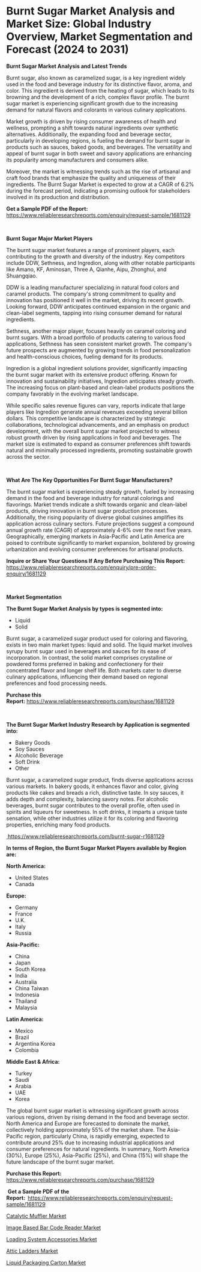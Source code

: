 <p><h1>Burnt Sugar Market Analysis and Market Size: Global Industry Overview, Market Segmentation and Forecast (2024 to 2031)</h1></p><p><strong>Burnt Sugar Market Analysis and Latest Trends</strong></p>
<p><p>Burnt sugar, also known as caramelized sugar, is a key ingredient widely used in the food and beverage industry for its distinctive flavor, aroma, and color. This ingredient is derived from the heating of sugar, which leads to its browning and the development of a rich, complex flavor profile. The burnt sugar market is experiencing significant growth due to the increasing demand for natural flavors and colorants in various culinary applications.</p><p>Market growth is driven by rising consumer awareness of health and wellness, prompting a shift towards natural ingredients over synthetic alternatives. Additionally, the expanding food and beverage sector, particularly in developing regions, is fueling the demand for burnt sugar in products such as sauces, baked goods, and beverages. The versatility and appeal of burnt sugar in both sweet and savory applications are enhancing its popularity among manufacturers and consumers alike.</p><p>Moreover, the market is witnessing trends such as the rise of artisanal and craft food brands that emphasize the quality and uniqueness of their ingredients. The Burnt Sugar Market is expected to grow at a CAGR of 6.2% during the forecast period, indicating a promising outlook for stakeholders involved in its production and distribution.</p></p>
<p><strong>Get a Sample PDF of the Report:&nbsp;</strong> <a href="https://www.reliableresearchreports.com/enquiry/request-sample/1681129?utm_campaign=36&utm_medium=2&utm_source=Github&utm_content=ia&utm_term=04102024&utm_id=burnt-sugar">https://www.reliableresearchreports.com/enquiry/request-sample/1681129</a></p>
<p>&nbsp;</p>
<p><strong>Burnt Sugar Major Market Players</strong></p>
<p><p>The burnt sugar market features a range of prominent players, each contributing to the growth and diversity of the industry. Key competitors include DDW, Sethness, and Ingredion, along with other notable participants like Amano, KF, Aminosan, Three A, Qianhe, Aipu, Zhonghui, and Shuangqiao.</p><p>DDW is a leading manufacturer specializing in natural food colors and caramel products. The company's strong commitment to quality and innovation has positioned it well in the market, driving its recent growth. Looking forward, DDW anticipates continued expansion in the organic and clean-label segments, tapping into rising consumer demand for natural ingredients.</p><p>Sethness, another major player, focuses heavily on caramel coloring and burnt sugars. With a broad portfolio of products catering to various food applications, Sethness has seen consistent market growth. The company's future prospects are augmented by growing trends in food personalization and health-conscious choices, fueling demand for its products.</p><p>Ingredion is a global ingredient solutions provider, significantly impacting the burnt sugar market with its extensive product offering. Known for innovation and sustainability initiatives, Ingredion anticipates steady growth. The increasing focus on plant-based and clean-label products positions the company favorably in the evolving market landscape.</p><p>While specific sales revenue figures can vary, reports indicate that large players like Ingredion generate annual revenues exceeding several billion dollars. This competitive landscape is characterized by strategic collaborations, technological advancements, and an emphasis on product development, with the overall burnt sugar market projected to witness robust growth driven by rising applications in food and beverages. The market size is estimated to expand as consumer preferences shift towards natural and minimally processed ingredients, promoting sustainable growth across the sector.</p></p>
<p>&nbsp;</p>
<p><strong>What Are The Key Opportunities For Burnt Sugar Manufacturers?</strong></p>
<p><p>The burnt sugar market is experiencing steady growth, fueled by increasing demand in the food and beverage industry for natural colorings and flavorings. Market trends indicate a shift towards organic and clean-label products, driving innovation in burnt sugar production processes. Additionally, the rising popularity of diverse global cuisines amplifies its application across culinary sectors. Future projections suggest a compound annual growth rate (CAGR) of approximately 4-6% over the next five years. Geographically, emerging markets in Asia-Pacific and Latin America are poised to contribute significantly to market expansion, bolstered by growing urbanization and evolving consumer preferences for artisanal products.</p></p>
<p><strong>Inquire or Share Your Questions If Any Before Purchasing This Report:</strong> <a href="https://www.reliableresearchreports.com/enquiry/pre-order-enquiry/1681129?utm_campaign=36&utm_medium=2&utm_source=Github&utm_content=ia&utm_term=04102024&utm_id=burnt-sugar">https://www.reliableresearchreports.com/enquiry/pre-order-enquiry/1681129</a></p>
<p>&nbsp;</p>
<p><strong>Market Segmentation</strong></p>
<p><strong>The Burnt Sugar Market Analysis by types is segmented into:</strong></p>
<p><ul><li>Liquid</li><li>Solid</li></ul></p>
<p><p>Burnt sugar, a caramelized sugar product used for coloring and flavoring, exists in two main market types: liquid and solid. The liquid market involves syrupy burnt sugar used in beverages and sauces for its ease of incorporation. In contrast, the solid market comprises crystalline or powdered forms preferred in baking and confectionery for their concentrated flavor and longer shelf life. Both markets cater to diverse culinary applications, influencing their demand based on regional preferences and food processing needs.</p></p>
<p><strong>Purchase this Report:&nbsp;</strong><a href="https://www.reliableresearchreports.com/purchase/1681129?utm_campaign=36&utm_medium=2&utm_source=Github&utm_content=ia&utm_term=04102024&utm_id=burnt-sugar">https://www.reliableresearchreports.com/purchase/1681129</a></p>
<p>&nbsp;</p>
<p><strong>The Burnt Sugar Market Industry Research by Application is segmented into:</strong></p>
<p><ul><li>Bakery Goods</li><li>Soy Sauces</li><li>Alcoholic Beverage</li><li>Soft Drink</li><li>Other</li></ul></p>
<p><p>Burnt sugar, a caramelized sugar product, finds diverse applications across various markets. In bakery goods, it enhances flavor and color, giving products like cakes and breads a rich, distinctive taste. In soy sauces, it adds depth and complexity, balancing savory notes. For alcoholic beverages, burnt sugar contributes to the overall profile, often used in spirits and liqueurs for sweetness. In soft drinks, it imparts a unique taste sensation, while other industries utilize it for its coloring and flavoring properties, enriching many food products.</p></p>
<p><a href="https://www.reliableresearchreports.com/burnt-sugar-r1681129?utm_campaign=36&utm_medium=2&utm_source=Github&utm_content=ia&utm_term=04102024&utm_id=burnt-sugar">&nbsp;https://www.reliableresearchreports.com/burnt-sugar-r1681129</a></p>
<p><strong>In terms of Region, the Burnt Sugar Market Players available by Region are:</strong></p>
<p>
    <p> <strong> North America: </strong>
        <ul>
            <li>United States</li>
            <li>Canada</li>
        </ul>
        </p> 
    <p> <strong> Europe: </strong>
        <ul>
            <li>Germany</li>
            <li>France</li>
            <li>U.K.</li>
            <li>Italy</li>
            <li>Russia</li>
        </ul>
        </p> 
    <p> <strong> Asia-Pacific: </strong>
        <ul>
            <li>China</li>
            <li>Japan</li>
            <li>South Korea</li>
            <li>India</li>
            <li>Australia</li>
            <li>China Taiwan</li>
            <li>Indonesia</li>
            <li>Thailand</li>
            <li>Malaysia</li>
        </ul>
        </p> 
    <p> <strong> Latin America: </strong>
        <ul>
            <li>Mexico</li>
            <li>Brazil</li>
            <li>Argentina Korea</li>
            <li>Colombia</li>
        </ul>
        </p> 
    <p> <strong> Middle East & Africa: </strong>
        <ul>
            <li>Turkey</li>
            <li>Saudi</li>
            <li>Arabia</li>
            <li>UAE</li>
            <li>Korea</li>
        </ul>
    </p>
    </p>
<p><p>The global burnt sugar market is witnessing significant growth across various regions, driven by rising demand in the food and beverage sector. North America and Europe are forecasted to dominate the market, collectively holding approximately 55% of the market share. The Asia-Pacific region, particularly China, is rapidly emerging, expected to contribute around 25% due to increasing industrial applications and consumer preferences for natural ingredients. In summary, North America (30%), Europe (25%), Asia-Pacific (25%), and China (15%) will shape the future landscape of the burnt sugar market.</p></p>
<p><strong>Purchase this Report: </strong><a href="https://www.reliableresearchreports.com/purchase/1681129?utm_campaign=36&utm_medium=2&utm_source=Github&utm_content=ia&utm_term=04102024&utm_id=burnt-sugar">https://www.reliableresearchreports.com/purchase/1681129</a></p>
<p>&nbsp;<strong>Get a Sample PDF of the Report:&nbsp;&nbsp;</strong><a href="https://www.reliableresearchreports.com/enquiry/request-sample/1681129?utm_campaign=36&utm_medium=2&utm_source=Github&utm_content=ia&utm_term=04102024&utm_id=burnt-sugar">https://www.reliableresearchreports.com/enquiry/request-sample/1681129</a></p>
<p><strong></strong></p>
<p><p><a href="https://github.com/olyy49keyt/Market-Research-Report-List-1/blob/main/catalytic-muffler-market.md?utm_campaign=36&utm_medium=2&utm_source=Github&utm_content=ia&utm_term=04102024&utm_id=burnt-sugar">Catalytic Muffler Market</a></p><p><a href="https://issuu.com/reportprime-2/docs/image-based-bar-code-reader-market-_a1f434697fb1aa?utm_campaign=36&utm_medium=2&utm_source=Github&utm_content=ia&utm_term=04102024&utm_id=burnt-sugar">Image Based Bar Code Reader Market</a></p><p><a href="https://github.com/SanjidaKhan901/Market-Research-Report-List-1/blob/main/loading-system-accessories-market.md?utm_campaign=36&utm_medium=2&utm_source=Github&utm_content=ia&utm_term=04102024&utm_id=burnt-sugar">Loading System Accessories Market</a></p><p><a href="https://www.linkedin.com/pulse/attic-ladders-market-investigation-industry-evolution-forecast-ck2je?utm_campaign=36&utm_medium=2&utm_source=Github&utm_content=ia&utm_term=04102024&utm_id=burnt-sugar">Attic Ladders Market</a></p><p><a href="https://www.linkedin.com/pulse/market-forecast-global-liquid-packaging-carton-trends-impact-em2we?utm_campaign=36&utm_medium=2&utm_source=Github&utm_content=ia&utm_term=04102024&utm_id=burnt-sugar">Liquid Packaging Carton Market</a></p></p>